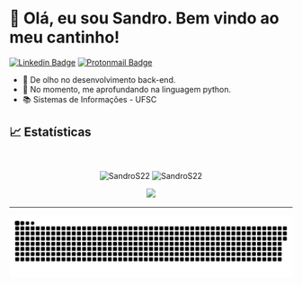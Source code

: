 # 👋 Olá, eu sou Sandro. Bem vindo ao meu cantinho!
[![Linkedin Badge](https://img.shields.io/badge/Sandro_Santana_Ribeiro-blue?style=flat-square&logo=linkedin&logoColor=white&link=https://www.linkedin.com/in/sandro-santana-ribeiro-b5a489133/)](https://www.linkedin.com/in/sandro-santana-ribeiro-dev/)
[![Protonmail Badge](https://img.shields.io/badge/osandro@protonmail.com-8B89CC?style=flat-square&logo=protonmail&logoColor=white&link=osandro@protonmail.com)](mailto:osandro@protonmail.com)

- 👀 De olho no desenvolvimento back-end.
- 🌱 No momento, me aprofundando na linguagem python.
- 📚 Sistemas de Informações - UFSC

## 📈 Estatísticas

<br/>
<p align="center">
  <img width="45.5%" src="https://github-readme-stats.vercel.app/api?username=SandroS22&count_private=true&theme=radical&title_color=ff3068&show_icons=true" alt="SandroS22" />
  <img width="48%" src="https://github-readme-streak-stats.herokuapp.com/?user=SandroS22&theme=radical&date_format=M%20j%5B%2C%20Y%5D&ring=ff3068&fire=ff3068&sideNums=ff3068" alt="SandroS22"/>
</p>
<p align="center">
  <img width="48%" src="https://github-readme-stats.vercel.app/api/top-langs/?username=SandroS22&layout=compact&langs_count=7&theme=radical&title_color=ff3068&show_icons=true"/>
</p>
<hr />

![Snake animation](https://github.com/SandroS22/SandroS22/blob/output/github-contribution-grid-snake.svg)
